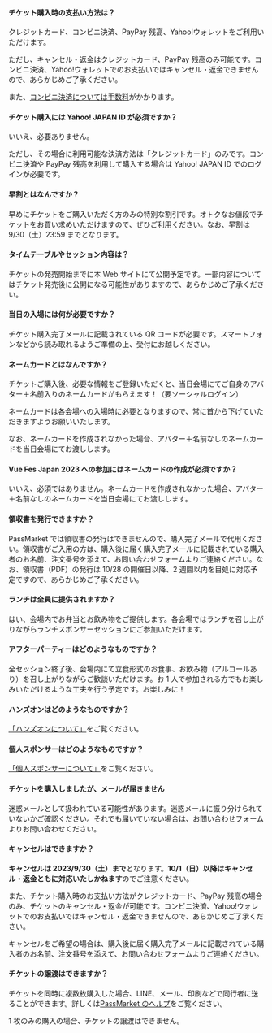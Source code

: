 #### チケット購入時の支払い方法は？

クレジットカード、コンビニ決済、PayPay 残高、Yahoo!ウォレットをご利用いただけます。

ただし、キャンセル・返金はクレジットカード、PayPay 残高のみ可能です。コンビニ決済、Yahoo!ウォレットでのお支払いではキャンセル・返金できませんので、あらかじめご了承ください。

また、<u>[コンビニ決済については手数料](https://support.yahoo-net.jp/SccPassmarket/s/article/H000008358)</u>がかかります。

#### チケット購入には Yahoo! JAPAN ID が必須ですか？

いいえ、必要ありません。

ただし、その場合に利用可能な決済方法は「クレジットカード」のみです。コンビニ決済や PayPay 残高を利用して購入する場合は Yahoo! JAPAN ID でのログインが必要です。

#### 早割とはなんですか？

早めにチケットをご購入いただく方のみの特別な割引です。オトクなお値段でチケットをお買い求めいただけますので、ぜひご利用ください。なお、早割は 9/30（土）23:59 までとなります。

#### タイムテーブルやセッション内容は？

チケットの発売開始までに本 Web サイトにて公開予定です。一部内容についてはチケット発売後に公開になる可能性がありますので、あらかじめご了承ください。

#### 当日の入場には何が必要ですか？

チケット購入完了メールに記載されている QR コードが必要です。スマートフォンなどから読み取れるようご準備の上、受付にお越しください。

#### ネームカードとはなんですか？

チケットご購入後、必要な情報をご登録いただくと、当日会場にてご自身のアバター＋名前入りのネームカードがもらえます！（要ソーシャルログイン）

ネームカードは各会場への入場時に必要となりますので、常に首から下げていただきますようお願いいたします。

なお、ネームカードを作成されなかった場合、アバター＋名前なしのネームカードを当日会場にてお渡しします。

#### Vue Fes Japan 2023 への参加にはネームカードの作成が必須ですか？

いいえ、必須ではありません。ネームカードを作成されなかった場合、アバター＋名前なしのネームカードを当日会場にてお渡しします。

#### 領収書を発行できますか？

PassMarket では領収書の発行はできませんので、購入完了メールで代用ください。領収書がご入用の方は、購入後に届く購入完了メールに記載されている購入者のお名前、注文番号を添えて、お問い合わせフォームよりご連絡ください。なお、領収書（PDF）の発行は 10/28 の開催日以降、2 週間以内を目処に対応予定ですので、あらかじめご了承ください。

#### ランチは全員に提供されますか？

はい、会場内でお弁当とお飲み物をご提供します。各会場ではランチを召し上がりながらランチスポンサーセッションにご参加いただけます。

#### アフターパーティーはどのようなものですか？

全セッション終了後、会場内にて立食形式のお食事、お飲み物（アルコールあり）を召し上がりながらご歓談いただけます。お 1 人で参加される方でもお楽しみいただけるような工夫を行う予定です。お楽しみに！

#### ハンズオンはどのようなものですか？

[「ハンズオンについて」](/#handson)をご覧ください。

#### 個人スポンサーはどのようなものですか？

[「個人スポンサーについて」](/#personal-sponsor)をご覧ください。

#### チケットを購入しましたが、メールが届きません

迷惑メールとして扱われている可能性があります。迷惑メールに振り分けられていないかご確認ください。それでも届いていない場合は、お問い合わせフォームよりお問い合わせください。

#### キャンセルはできますか？

**キャンセルは 2023/9/30（土）まで**となります。**10/1（日）以降はキャンセル・返金ともに対応いたしかねます**のでご注意ください。

また、チケット購入時のお支払い方法がクレジットカード、PayPay 残高の場合のみ、チケットのキャンセル・返金が可能です。コンビニ決済、Yahoo!ウォレットでのお支払いではキャンセル・返金できませんので、あらかじめご了承ください。

キャンセルをご希望の場合は、購入後に届く購入完了メールに記載されている購入者のお名前、注文番号を添えて、お問い合わせフォームよりご連絡ください。

#### チケットの譲渡はできますか？

チケットを同時に複数枚購入した場合、LINE、メール、印刷などで同行者に送ることができます。詳しくは<u>[PassMarket のヘルプ](https://blog-passmarket.yahoo.co.jp/archives/assign.html)</u>をご覧ください。

1 枚のみの購入の場合、チケットの譲渡はできません。
